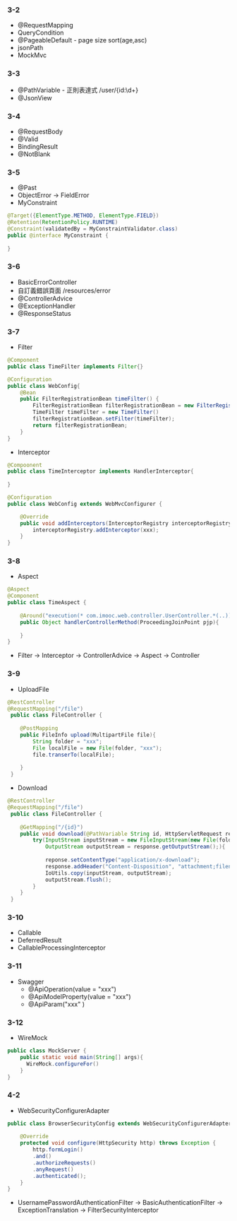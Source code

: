 ### 3-2
- @RequestMapping
- QueryCondition
- @PageableDefault - page size sort(age,asc)
- jsonPath
- MockMvc
### 3-3
- @PathVariable - 正則表達式 /user/{id:\\d+}
- @JsonView
### 3-4
- @RequestBody
- @Valid
- BindingResult
- @NotBlank
### 3-5
- @Past
- ObjectError -> FieldError
- MyConstraint
```java
@Target({ElementType.METHOD, ElementType.FIELD})
@Retention(RetentionPolicy.RUNTIME)
@Constraint(validatedBy = MyConstraintValidator.class)
public @interface MyConstraint {
    
}
```
### 3-6
- BasicErrorController
- 自訂義錯誤頁面 /resources/error
- @ControllerAdvice
- @ExceptionHandler
- @ResponseStatus
### 3-7
- Filter
```java
@Component
public class TimeFilter implements Filter{}
```
```java
@Configuration
public class WebConfig{
    @Bean
    public FilterRegistrationBean timeFilter() {
        FilterRegistrationBean filterRegistrationBean = new FilterRegistrationBean() 
        TimeFilter timeFilter = new TimeFilter()
        filterRegistrationBean.setFilter(timeFilter);
        return filterRegistrationBean;
    }
}
```
- Interceptor
```java
@Compoonent
public class TimeInterceptor implements HandlerInterceptor{
    
}
```
```java
@Configuration
public class WebConfig extends WebMvcConfigurer {

    @Override
    public void addInterceptors(InterceptorRegistry interceptorRegistry){
        interceptorRegistry.addInterceptor(xxx);
    }        
}
```
### 3-8
- Aspect
```java
@Aspect
@Component
public class TimeAspect {
    
    @Around("execution(* com.imooc.web.controller.UserController.*(..))")
    public Object handlerControllerMethod(ProceedingJoinPoint pjp){
         
    }
}
```
- Filter -> Interceptor -> ControllerAdvice -> Aspect -> Controller
### 3-9
- UploadFile
```java
@RestController
@RequestMapping("/file")
 public class FileController {
    
    @PostMapping
    public FileInfo upload(MultipartFile file){
        String folder = "xxx";
        File localFile = new File(folder, "xxx");
        file.transerTo(localFile);
        
    }
 }
```
- Download
```java
@RestController
@RequestMapping("/file")
 public class FileController {
    
    @GetMapping("/{id}")
    public void download(@PathVariable String id, HttpServletRequest request, HttpServletReponse reponse){
        try(InputStream inputStream = new FileInputStream(new File(folder, id + ".txt"));
            OutputStream outputStream = response.getOutputStream();){
            
            reponse.setContentType("application/x-download");
            response.addHeader("Content-Disposition", "attachment;filename=test.txt");
            IoUtils.copy(inputStream, outputStream);
            outputStream.flush();
        }
    }
 }
```
### 3-10
- Callable
- DeferredResult
- CallableProcessingInterceptor
### 3-11
- Swagger
  - @ApiOperation(value = "xxx")
  - @ApiModelProperty(value = "xxx")
  - @ApiParam("xxx" )
### 3-12 
- WireMock
```java
public class MockServer {
    public static void main(String[] args){
      WireMock.configureFor()
    }
}
```
### 4-2
- WebSecurityConfigurerAdapter
```java
public class BrowserSecurityConfig extends WebSecurityConfigurerAdapter {
    
    @Override
    protected void configure(HttpSecurity http) throws Exception {
        http.formLogin()
        .and()
        .authorizeRequests()
        .anyRequest()
        .authenticated();
    }
}
```
- UsernamePasswordAuthenticationFilter -> BasicAuthenticationFilter -> ExceptionTranslation -> FilterSecurityInterceptor
